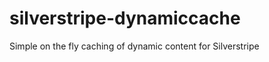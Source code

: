 silverstripe-dynamiccache
=========================

Simple on the fly caching of dynamic content for Silverstripe